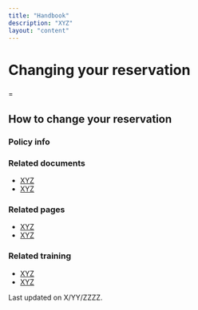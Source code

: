 ```yaml
---
title: "Handbook"
description: "XYZ"
layout: "content"
---
```


# <this is a title> Changing your reservation

<define the topic in lay terms>  
  
### <critical timely info > 
=


## <body content> How to change your reservation

  
### <policy info> Policy info


### <related documents> Related documents 
  
- [XYZ](XYZ)
- [XYZ](XYZ)

### <related webpages on DTMO site> Related pages
  
- [XYZ](XYZ)
- [XYZ](XYZ)

### <related training> Related training

- [XYZ](XYZ)
- [XYZ](XYZ)

<last updated date> Last updated on X/YY/ZZZZ.
